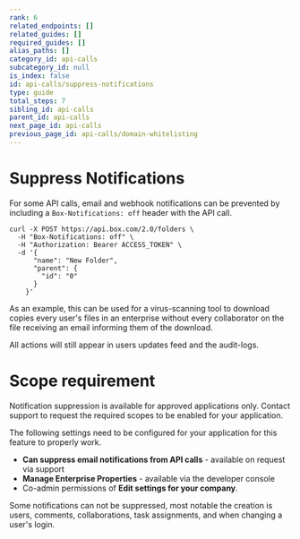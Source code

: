 ```yaml
---
rank: 6
related_endpoints: []
related_guides: []
required_guides: []
alias_paths: []
category_id: api-calls
subcategory_id: null
is_index: false
id: api-calls/suppress-notifications
type: guide
total_steps: 7
sibling_id: api-calls
parent_id: api-calls
next_page_id: api-calls
previous_page_id: api-calls/domain-whitelisting
---
```


# Suppress Notifications

For some API calls, email and webhook notifications can be prevented by
including a `Box-Notifications: off` header with the API call.

<Tabs>

<Tab title='cURL'>

```curl
curl -X POST https://api.box.com/2.0/folders \
  -H "Box-Notifications: off" \
  -H "Authorization: Bearer ACCESS_TOKEN" \
  -d '{
      "name": "New Folder",
      "parent": {
        "id": "0"
      }
    }'
```

</Tab>

</Tabs>

As an example, this can be used for a virus-scanning tool to download copies
every user's files in an enterprise without every collaborator on the file
receiving an email informing them of the download.

All actions will still appear in users updates feed and the audit-logs.

<Message type='warning'>

# Scope requirement

Notification suppression is available for approved applications only. Contact
support to request the required scopes to be enabled for your application.

The following settings need to be configured for your application for this feature
to properly work.

* **Can suppress email notifications from API calls** - available on request
via support
* **Manage Enterprise Properties** - available via the developer console
* Co-admin permissions of **Edit settings for your company**.

</Message>

<Message type='notice'>

Some notifications can not be suppressed, most notable the creation is users,
comments, collaborations, task assignments, and when changing a user's login.

</Message>

